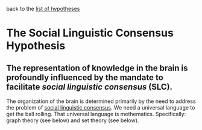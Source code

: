 back to the [list of hypotheses](https://github.com/wds4/tribal-tapestry/blob/main/essays/bookJustification/hypotheses/README.md)

The Social Linguistic Consensus Hypothesis
=====

The representation of knowledge in the brain is profoundly influenced by the mandate to facilitate *social linguistic consensus* (SLC).
-----

The organization of the brain is determined primarily by the need to address the problem of [social linguistic consensus](https://github.com/wds4/tribal-tapestry/blob/main/glossary/socialLinguisticConsensus.md). We need a universal language to get the ball rolling. That universal language is methematics. Specifically: graph theory (see below) and set theory (see below).

